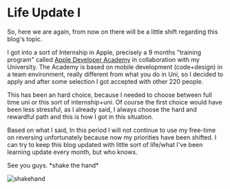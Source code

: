 <!-- ---
layout: post
title: Life Update I
tags: [personal life, journey]
date: 2022-08-01 14:30:00
--- -->

# Life Update I

So, here we are again, from now on there will be a little shift regarding this blog's topic.

I got into a sort of Internship in Apple, precisely a 9 months "training program" called [Apple Developer Academy](https://www.developeracademy.unina.it/it/) in collaboration with my University.
The Academy is based on mobile development (code+design) in a team environment, really different from what you do in Uni, so I decided to apply and after some selection I got accepted with other 220 people.

This has been an hard choice, because I needed to choose between full time uni or this sort of internship+uni. Of course the first choice would have been less stressful, as I already said, I always choose the hard and rewardful path and this is how I got in this situation.

Based on what I said, In this period I will not continue to use my free-time on reversing unfortunately because now my priorities have been shifted.
I can try to keep this blog updated with little sort of life/what I've been learning update every month, but who knows.

See you guys. \*shake the hand\*

![shakehand](../../shake-hands.png)
